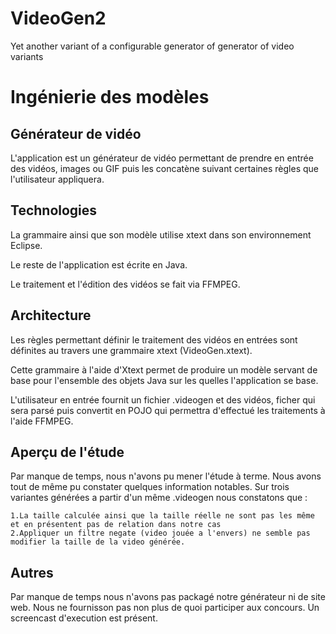 # VideoGen2
Yet another variant of a configurable generator of generator of video variants

# Ingénierie des modèles

## Générateur de vidéo

L'application est un générateur de vidéo permettant de prendre en entrée des vidéos, images ou GIF puis les concatène suivant certaines règles que l'utilisateur appliquera.

## Technologies

La grammaire ainsi que son modèle utilise xtext dans son environnement Eclipse.  

Le reste de l'application est écrite en Java.  

Le traitement et l'édition des vidéos se fait via FFMPEG.

## Architecture

Les règles permettant définir le traitement des vidéos en entrées sont définites au travers une grammaire xtext (VideoGen.xtext).  

Cette grammaire à l'aide d'Xtext permet de produire un modèle servant de base pour l'ensemble des objets Java sur les quelles l'application se base.  

L'utilisateur en entrée fournit un fichier .videogen et des vidéos, ficher qui sera parsé puis convertit en POJO qui permettra d'effectué les traitements à l'aide FFMPEG.

## Aperçu de l'étude
Par manque de temps, nous n'avons pu mener l'étude à terme. Nous avons tout de même pu constater quelques information notables.
Sur trois variantes générées a partir d'un même .videogen nous constatons que :

	1.La taille calculée ainsi que la taille réelle ne sont pas les même et en présentent pas de relation dans notre cas
	2.Appliquer un filtre negate (video jouée a l'envers) ne semble pas modifier la taille de la video générée.

## Autres
Par manque de temps nous n'avons pas packagé notre générateur ni de site web.
Nous ne fournisson pas non plus de quoi participer aux concours.
Un screencast d'execution est présent.

